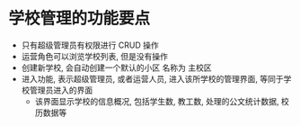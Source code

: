 # 学校管理的功能要点

- 只有超级管理员有权限进行 CRUD 操作
- 运营角色可以浏览学校列表, 但是没有操作
- 创建新学校, 会自动创建一个默认的小区 名称为 主校区
- 进入功能, 表示超级管理员, 或者运营人员, 进入该所学校的管理界面, 等同于学校管理员进入的界面
    - 该界面显示学校的信息概况, 包括学生数, 教工数, 处理的公文统计数据, 校历数据等